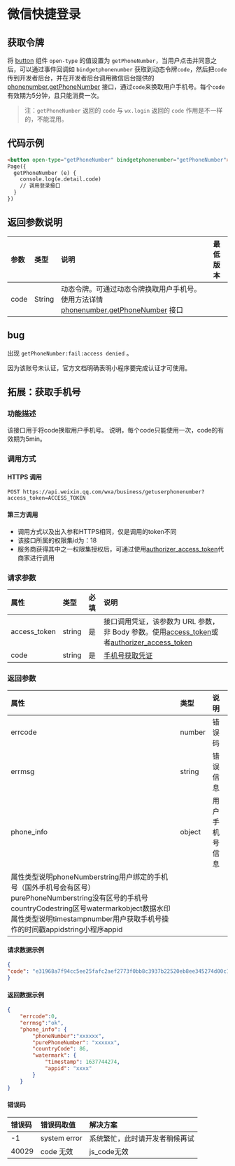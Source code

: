 # 微信快捷登录

## 获取令牌

将 [button](https://developers.weixin.qq.com/miniprogram/dev/component/button.html) 组件 `open-type` 的值设置为 `getPhoneNumber`，当用户点击并同意之后，可以通过事件回调如 `bindgetphonenumber` 获取到动态令牌`code`，然后把`code`传到开发者后台，并在开发者后台调用微信后台提供的 [phonenumber.getPhoneNumber](https://developers.weixin.qq.com/miniprogram/dev/api-backend/open-api/phonenumber/phonenumber.getPhoneNumber.html) 接口，通过`code`来换取用户手机号。每个`code`有效期为5分钟，且只能消费一次。

> 注：`getPhoneNumber` 返回的 `code` 与 `wx.login` 返回的 `code` 作用是不一样的，不能混用。

## 代码示例

```html
<button open-type="getPhoneNumber" bindgetphonenumber="getPhoneNumber"></button>
Page({
  getPhoneNumber (e) {
    console.log(e.detail.code)
	// 调用登录接口
  }
})
```

## 返回参数说明

| 参数 | 类型   | 说明                                                         | 最低版本 |
| :--- | :----- | :----------------------------------------------------------- | :------- |
| code | String | 动态令牌。可通过动态令牌换取用户手机号。使用方法详情 [phonenumber.getPhoneNumber](https://developers.weixin.qq.com/miniprogram/dev/api-backend/open-api/phonenumber/phonenumber.getPhoneNumber.html) 接口 |          |

## bug

出现 `getPhoneNumber:fail:access denied` 。

因为该账号未认证，官方文档明确表明小程序要完成认证才可使用。

## 拓展：获取手机号

### 功能描述

该接口用于将code换取用户手机号。 说明，每个code只能使用一次，code的有效期为5min。

### 调用方式

#### HTTPS 调用

```text
POST https://api.weixin.qq.com/wxa/business/getuserphonenumber?access_token=ACCESS_TOKEN 
```

#### 第三方调用

- 调用方式以及出入参和HTTPS相同，仅是调用的token不同
- 该接口所属的权限集id为：18
- 服务商获得其中之一权限集授权后，可通过使用[authorizer_access_token](https://developers.weixin.qq.com/doc/oplatform/Third-party_Platforms/2.0/api/ThirdParty/token/api_authorizer_token.html)代商家进行调用

### 请求参数

| 属性         | 类型   | 必填 | 说明                                                         |
| :----------- | :----- | :--- | :----------------------------------------------------------- |
| access_token | string | 是   | 接口调用凭证，该参数为 URL 参数，非 Body 参数。使用[access_token](https://developers.weixin.qq.com/miniprogram/dev/OpenApiDoc/mp-access-token/getAccessToken.html)或者[authorizer_access_token](https://developers.weixin.qq.com/doc/oplatform/openApi/OpenApiDoc/ticket-token/getAuthorizerAccessToken.html) |
| code         | string | 是   | [手机号获取凭证](https://developers.weixin.qq.com/miniprogram/dev/framework/open-ability/getPhoneNumber.html) |

### 返回参数

| 属性                                                         | 类型   | 说明           |
| :----------------------------------------------------------- | :----- | :------------- |
| errcode                                                      | number | 错误码         |
| errmsg                                                       | string | 错误信息       |
| phone_info                                                   | object | 用户手机号信息 |
| 属性类型说明phoneNumberstring用户绑定的手机号（国外手机号会有区号）purePhoneNumberstring没有区号的手机号countryCodestring区号watermarkobject数据水印属性类型说明timestampnumber用户获取手机号操作的时间戳appidstring小程序appid |        |                |

#### 请求数据示例

```json
{
"code": "e31968a7f94cc5ee25fafc2aef2773f0bb8c3937b22520eb8ee345274d00c144"
} 
```

#### 返回数据示例

```json
{
    "errcode":0,
    "errmsg":"ok",
    "phone_info": {
        "phoneNumber":"xxxxxx",
        "purePhoneNumber": "xxxxxx",
        "countryCode": 86,
        "watermark": {
            "timestamp": 1637744274,
            "appid": "xxxx"
        }
    }
} 
```

#### 错误码

| 错误码 | 错误码取值   | 解决方案                       |
| :----- | :----------- | :----------------------------- |
| -1     | system error | 系统繁忙，此时请开发者稍候再试 |
| 40029  | code 无效    | js_code无效                    |

